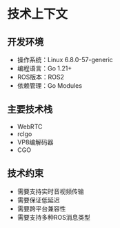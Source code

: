 # 技术上下文

## 开发环境
- 操作系统：Linux 6.8.0-57-generic
- 编程语言：Go 1.21+
- ROS版本：ROS2
- 依赖管理：Go Modules

## 主要技术栈
- WebRTC
- rclgo
- VP8编解码器
- CGO

## 技术约束
- 需要支持实时音视频传输
- 需要保证低延迟
- 需要跨平台兼容性
- 需要支持多种ROS消息类型 